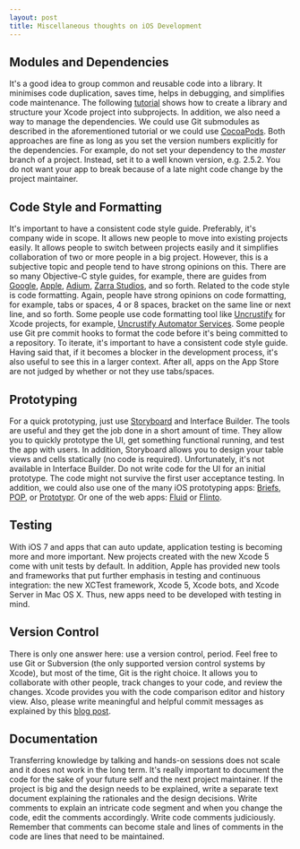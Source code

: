```yaml
---
layout: post
title: Miscellaneous thoughts on iOS Development
---
```


## Modules and Dependencies

It's a good idea to group common and reusable code into a library. It minimises code duplication, saves time, helps in debugging, and simplifies code maintenance. The following [tutorial](http://www.blog.montgomerie.net/easy-xcode-static-library-subprojects-and-submodules) shows how to create a library and structure your Xcode project into subprojects. In addition, we also need a way to manage the dependencies. We could use Git submodules as described in the aforementioned tutorial or we could use [CocoaPods](http://cocoapods.org). Both approaches are fine as long as you set the version numbers explicitly for the dependencies. For example, do not set your dependency to the *master* branch of a project. Instead, set it to a well known version, e.g. 2.5.2. You do not want your app to break because of a late night code change by the project maintainer.

## Code Style and Formatting

It's important to have a consistent code style guide. Preferably, it's company wide in scope. It allows new people to move into existing projects easily. It allows people to switch between projects easily and it simplifies collaboration of two or more people in a big project. However, this is a subjective topic and people tend to have strong opinions on this. There are so many Objective-C style guides, for example, there are guides from [Google](http://google-styleguide.googlecode.com/svn/trunk/objcguide.xml), [Apple](http://developer.apple.com/library/mac/#documentation/Cocoa/Conceptual/CodingGuidelines/CodingGuidelines.html), [Adium](https://trac.adium.im/wiki/CodingStyle), [Zarra Studios](http://www.cimgf.com/zds-code-style-guide/), and so forth. Related to the code style is code formatting. Again, people have strong opinions on code formatting, for example, tabs or spaces, 4 or 8 spaces, bracket on the same line or next line, and so forth. Some people use code formatting tool like [Uncrustify](http://uncrustify.sourceforge.net) for Xcode projects, for example, [Uncrustify Automator Services](https://github.com/tonyarnold/Xcode-4-Uncrustify-Automator-Services). Some people use Git pre commit hooks to format the code before it's being committed to a repository. To iterate, it's important to have a consistent code style guide. Having said that, if it becomes a blocker in the development process, it's also useful to see this in a larger context. After all, apps on the App Store are not judged by whether or not they use  tabs/spaces.

## Prototyping

For a quick prototyping, just use [Storyboard](https://developer.apple.com/library/ios/#releasenotes/Miscellaneous/RN-AdoptingStoryboards/) and Interface Builder. The tools are useful and they get the job done in a short amount of time. They allow you to quickly prototype the UI, get something functional running, and test the app with users. In addition, Storyboard allows you to design your table views and cells statically (no code is required). Unfortunately, it's not available in Interface Builder. Do not write code for the UI for an initial prototype. The code might not survive the first user acceptance testing. In addition, we could also use one of the many iOS prototyping apps: [Briefs](http://giveabrief.com), [POP](http://popapp.in), or [Prototypr](http://prototypr.com). Or one of the web apps: [Fluid](https://www.fluidui.com) or [Flinto](https://www.flinto.com).

## Testing

With iOS 7 and apps that can auto update, application testing is becoming more and more important. New projects created with the new Xcode 5 come with unit tests by default. In addition, Apple has provided new tools and frameworks that put further emphasis in testing and continuous integration: the new XCTest framework, Xcode 5, Xcode bots, and Xcode Server in Mac OS X. Thus, new apps need to be developed with testing in mind.

## Version Control

There is only one answer here: use a version control, period. Feel free to use Git or Subversion (the only supported version control systems by Xcode), but most of the time, Git is the right choice. It allows you to collaborate with other people, track changes to your code, and review the changes. Xcode provides you with the code comparison editor and history view. Also, please write meaningful and helpful commit messages as explained by this [blog post](http://tbaggery.com/2008/04/19/a-note-about-git-commit-messages.html).

## Documentation

Transferring knowledge by talking and hands-on sessions does not scale and it does not work in the long term. It's really important to document the code for the sake of your future self and the next project maintainer. If the project is big and the design needs to be explained, write a separate text document explaining the rationales and the design decisions. Write comments to explain an intricate code segment and when you change the code, edit the comments accordingly. Write code comments judiciously. Remember that comments can become stale and lines of comments in the code are lines that need to be maintained.
